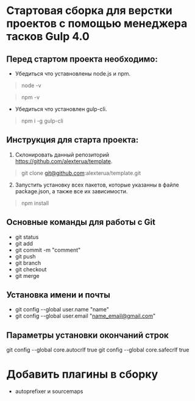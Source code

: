 # Стартовая сборка для верстки проектов с помощью менеджера тасков Gulp 4.0

## Перед стартом проекта необходимо:

* Убедиться что уставновлены node.js и npm.

> node -v

> npm -v

* Убедиться что установлен gulp-cli.

> npm i -g gulp-cli

## Инструкция для старта проекта:
1. Склонировать данный репозиторий https://github.com/alexterua/template.

> git clone git@github.com:alexterua/template.git

2. Запустить установку всех пакетов, которые указанны в файле package.json, а также все их зависимости.

> npm install

## Основные команды для работы с Git
- git status
- git add
- git commit -m "comment"
- git push
- git branch
- git checkout
- git merge

## Установка имени и почты
- git config --global user.name "name"
- git config --global user.email "name_email@gmail.com"

## Параметры установки окончаний строк
git config --global core.autocrlf true
git config --global core.safecrlf true

# Добавить плагины в сборку
- autoprefixer и sourcemaps
